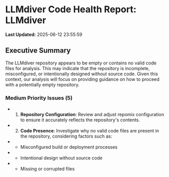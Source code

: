 # LLMdiver Code Health Report: LLMdiver
**Last Updated:** 2025-06-12 23:55:59

## Executive Summary
The LLMdiver repository appears to be empty or contains no valid code files for analysis. This may indicate that the repository is incomplete, misconfigured, or intentionally designed without source code. Given this context, our analysis will focus on providing guidance on how to proceed with a potentially empty repository.

### Medium Priority Issues (5)
- 1. **Repository Configuration**: Review and adjust repomix configuration to ensure it accurately reflects the repository's contents.
- 2. **Code Presence**: Investigate why no valid code files are present in the repository, considering factors such as:
- * Misconfigured build or deployment processes
- * Intentional design without source code
- * Missing or corrupted files


